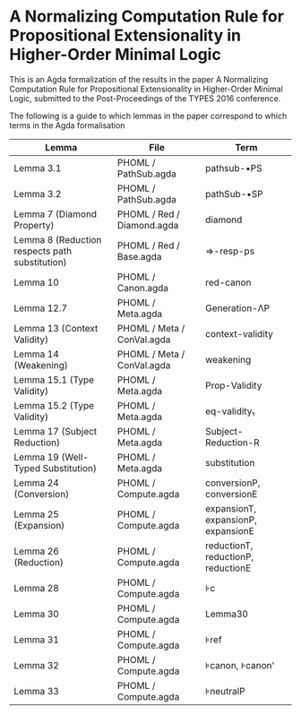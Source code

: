 # A Normalizing Computation Rule for Propositional Extensionality in Higher-Order Minimal Logic

This is an Agda formalization of the results in the paper A Normalizing Computation Rule for Propositional Extensionality in Higher-Order Minimal Logic,
submitted to the Post-Proceedings of the TYPES 2016 conference.

The following is a guide to which lemmas in the paper correspond to which terms in the Agda formalisation


| Lemma | File | Term |
|---|---|---|
| Lemma 3.1 | PHOML / PathSub.agda | pathsub-•PS |
| Lemma 3.2 | PHOML / PathSub.agda | pathSub-•SP |
| Lemma 7 (Diamond Property) | PHOML / Red / Diamond.agda | diamond |
| Lemma 8 (Reduction respects path substitution) | PHOML / Red / Base.agda | ⇒-resp-ps |
| Lemma 10 | PHOML / Canon.agda | red-canon |
| Lemma 12.7 | PHOML / Meta.agda | Generation-ΛP |
| Lemma 13 (Context Validity) | PHOML / Meta / ConVal.agda | context-validity |
| Lemma 14 (Weakening) | PHOML / Meta / ConVal.agda | weakening |
| Lemma 15.1 (Type Validity) | PHOML / Meta.agda | Prop-Validity |
| Lemma 15.2 (Type Validity) | PHOML / Meta.agda | eq-validity₁ |
| Lemma 17 (Subject Reduction) | PHOML / Meta.agda | Subject-Reduction-R |
| Lemma 19 (Well-Typed Substitution) | PHOML / Meta.agda | substitution |
| Lemma 24 (Conversion) | PHOML / Compute.agda | conversionP, conversionE |
| Lemma 25 (Expansion) | PHOML / Compute.agda | expansionT, expansionP, expansionE |
| Lemma 26 (Reduction) | PHOML / Compute.agda | reductionT, reductionP, reductionE |
| Lemma 28 | PHOML / Compute.agda | ⊧c |
| Lemma 30 | PHOML / Compute.agda | Lemma30 |
| Lemma 31 | PHOML / Compute.agda | ⊧ref |
| Lemma 32 | PHOML / Compute.agda | ⊧canon, ⊧canon' |
| Lemma 33 | PHOML / Compute.agda | ⊧neutralP |